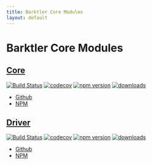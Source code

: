 ```yaml
---
title: Barktler Core Modules
layout: default
---
```


# Barktler Core Modules

## [Core](https://github.com/Barktler/Core)

[![Build Status](https://travis-ci.com/Barktler/Core.svg?branch=master)](https://travis-ci.com/Barktler/Core)
[![codecov](https://codecov.io/gh/Barktler/Core/branch/master/graph/badge.svg)](https://codecov.io/gh/Barktler/Core)
[![npm version](https://badge.fury.io/js/%40barktler%2Fcore.svg)](https://badge.fury.io/js/%40barktler%2Fcore)
[![downloads](https://img.shields.io/npm/dm/@barktler/core.svg)](https://www.npmjs.com/package/@barktler/core)

-   [Github](//github.com/Barktler/Core)
-   [NPM](//www.npmjs.com/package/@barktler/core)

## [Driver](https://github.com/Barktler/Driver)

[![Build Status](https://travis-ci.com/Barktler/Driver.svg?branch=master)](https://travis-ci.com/Barktler/Driver)
[![codecov](https://codecov.io/gh/Barktler/Driver/branch/master/graph/badge.svg)](https://codecov.io/gh/Barktler/Driver)
[![npm version](https://badge.fury.io/js/%40barktler%2Fdriver.svg)](https://badge.fury.io/js/%40barktler%2Fdriver)
[![downloads](https://img.shields.io/npm/dm/@barktler/driver.svg)](https://www.npmjs.com/package/@barktler/driver)

-   [Github](//github.com/Barktler/Driver)
-   [NPM](//www.npmjs.com/package/@barktler/driver)
